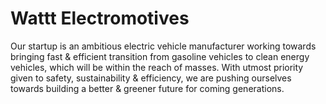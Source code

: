 # Wattt Electromotives

Our startup is an ambitious electric vehicle manufacturer working towards bringing fast & efficient transition
from gasoline vehicles to clean energy vehicles, which will be within the reach of masses. With utmost priority
given to safety, sustainability & efficiency, we are pushing ourselves towards building a better
& greener future for coming generations.
